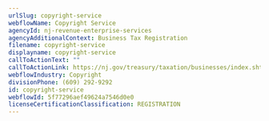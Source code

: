 ```yaml
---
urlSlug: copyright-service
webflowName: Copyright Service
agencyId: nj-revenue-enterprise-services
agencyAdditionalContext: Business Tax Registration
filename: copyright-service
displayname: copyright-service
callToActionText: ""
callToActionLink: https://nj.gov/treasury/taxation/businesses/index.shtml
webflowIndustry: Copyright
divisionPhone: (609) 292-9292
id: copyright-service
webflowId: 5f77296aef49624a7546d0e0
licenseCertificationClassification: REGISTRATION
---
```

